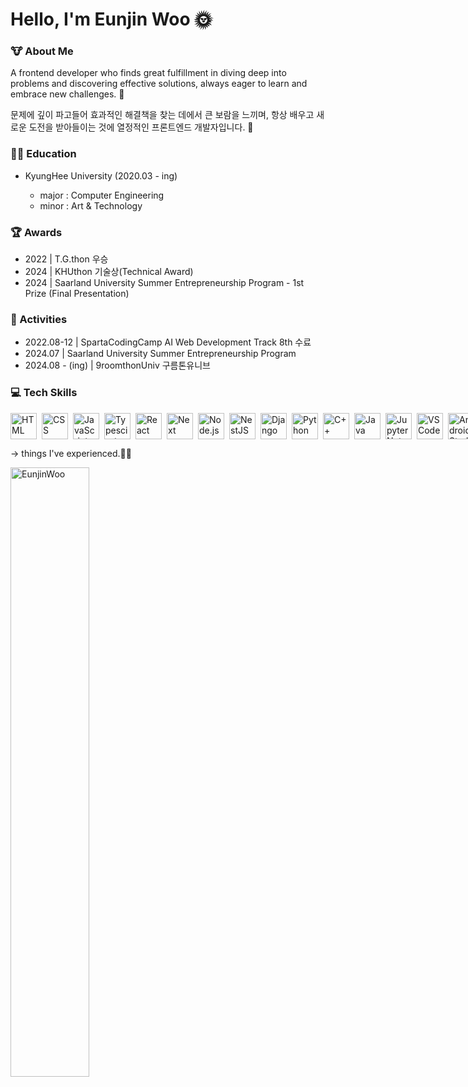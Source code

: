 <h1>Hello, I'm Eunjin Woo 🌞</h1>

<h3>🐮 About Me</h3>
<p>
  A frontend developer who finds great fulfillment in diving deep into problems 
  and discovering effective solutions, always eager to learn and embrace new challenges. 🙂
</p>
<p>
  문제에 깊이 파고들어 효과적인 해결책을 찾는 데에서 큰 보람을 느끼며, 
  항상 배우고 새로운 도전을 받아들이는 것에 열정적인 프론트엔드 개발자입니다. 🙂
</p>


<h3>👩‍🏫 Education</h3>
      <ul>
        <li>KyungHee University (2020.03 - ing)</li>
        <ul>
          <li>major : Computer Engineering</li>
          <li>minor : Art & Technology</li>
        </ul>
      </ul>


<h3>🏆 Awards</h3>
    <ul>
      <li>2022 | T.G.thon 우승</li>
      <li>2024 | KHUthon 기술상(Technical Award)</li>
      <li>2024 | Saarland University Summer Entrepreneurship Program - 1st Prize (Final Presentation)</li>
    </ul>


<h3>🤹 Activities</h3>
    <ul>
      <li>2022.08-12 | SpartaCodingCamp AI Web Development Track 8th 수료</li>
      <li>2024.07 | Saarland University Summer Entrepreneurship Program</li>
      <li>2024.08 - (ing) | 9roomthonUniv 구름톤유니브</li>
    </ul>


<h3>💻 Tech Skills</h3>
  <div style="display: flex; gap: 5px">
    <!-- HTML -->
    <a href="https://developer.mozilla.org/en-US/docs/Web/HTML" target="_blank"> 
      <img align="left" src="https://upload.wikimedia.org/wikipedia/commons/6/61/HTML5_logo_and_wordmark.svg" alt="HTML" height="42px"/> 
    </a>
    <!-- CSS -->
    <a href="https://developer.mozilla.org/en-US/docs/Web/CSS" target="_blank"> 
      <img align="left" src="https://upload.wikimedia.org/wikipedia/commons/d/d5/CSS3_logo_and_wordmark.svg" alt="CSS" height="42px"/> 
    </a>
    <!-- JavaScript -->
    <a href="https://developer.mozilla.org/en-US/docs/Web/JavaScript" target="_blank"> 
      <img align="left" src="https://upload.wikimedia.org/wikipedia/commons/6/6a/JavaScript-logo.png" alt="JavaScript" height="42px"/> 
    </a>
    <!-- TypeScript -->
    <a href="https://www.typescriptlang.org/" target="_blank"><img align="left" alt="Typescirpt" height ="42px" src="https://upload.wikimedia.org/wikipedia/commons/thumb/4/4c/Typescript_logo_2020.svg/2048px-Typescript_logo_2020.svg.png"></a>
    <!-- React -->
    <a href="https://react.dev/" target="_blank"> <img align="left" src="https://upload.wikimedia.org/wikipedia/commons/thumb/a/a7/React-icon.svg/2300px-React-icon.svg.png" alt="React" height="42px"/> </a> 
    <!-- Next.js -->
    <a href="https://nextjs.org/" target="_blank"> <img align="left" src="https://www.datocms-assets.com/98835/1684410508-image-7.png" alt="Next" height="42px"/> </a> 
    <!-- Node.js -->
    <a href="https://nodejs.org" target="_blank"><img align="left" alt="Node.js" height ="42px" src="https://cdn-icons-png.flaticon.com/512/5968/5968322.png"></a>
    <!-- nestJS -->
    <a href="https://nestjs.com/" target="_blank"> 
  <img align="left" src="https://docs.nestjs.com/assets/logo-small.svg" alt="NestJS" height="42px"/> 
</a>
    <!-- Django -->
    <a href="https://www.djangoproject.com/" target="_blank"> <img align="left" src="https://static-00.iconduck.com/assets.00/django-icon-1606x2048-lwmw1z73.png" alt="Django" height="42px"/> </a> 
    <!-- Python -->
    <a href="https://www.python.org" target="_blank"><img align="left" alt="Python" height ="42px" src="https://upload.wikimedia.org/wikipedia/commons/thumb/c/c3/Python-logo-notext.svg/1869px-Python-logo-notext.svg.png"></a>
    <!-- C++ -->
    <a href="https://en.cppreference.com/w/" target="_blank"> 
      <img align="left" src="https://upload.wikimedia.org/wikipedia/commons/1/18/ISO_C%2B%2B_Logo.svg" alt="C++" height="42px"/> 
    </a>
    <!-- Java -->
    <a href="https://www.java.com/" target="_blank"> 
      <img align="left" src="https://upload.wikimedia.org/wikipedia/en/3/30/Java_programming_language_logo.svg" alt="Java" height="42px"/> 
    </a>
    <!-- Jupyter Notebook -->
    <a href="https://jupyter.org/" target="_blank"> 
  <img align="left" src="https://www.vectorlogo.zone/logos/jupyter/jupyter-icon.svg" alt="Jupyter Notebook" height="42px"/> 
</a>
    <!-- VSCode -->
    <a href="https://code.visualstudio.com/" target="_blank"> 
      <img align="left" src="https://upload.wikimedia.org/wikipedia/commons/9/9a/Visual_Studio_Code_1.35_icon.svg" alt="VS Code" height="42px"/> 
    </a>
    <!-- Android Studio -->
    <a href="https://developer.android.com/studio" target="_blank"> 
  <img align="left" src="https://upload.wikimedia.org/wikipedia/commons/9/92/Android_Studio_Trademark.svg" alt="Android Studio" height="42px"/> 
</a>
    <!-- Figma -->
    <a href="https://www.figma.com/" target="_blank"> <img src="https://raw.githubusercontent.com/rahul-jha98/github_readme_icons/main/language_and_tools/square/figma/figma.svg" alt="figma" height='42px'/> </a>
    <!-- Visual Studio -->
    <a href="https://visualstudio.microsoft.com/" target="_blank"> 
      <img align="left" src="https://upload.wikimedia.org/wikipedia/commons/5/59/Visual_Studio_Icon_2019.svg" alt="Visual Studio" height="42px"/> 
      <!-- MongoDB -->
    <a href="https://www.mongodb.com/" target="_blank"> 
  <img align="left" src="https://www.svgrepo.com/show/331488/mongodb.svg" alt="MongoDB" height="42px"/> 
</a>
    <!-- MySQL -->
    <a href="https://www.mysql.com/" target="_blank"> 
      <img align="left" src="https://www.mysql.com/common/logos/logo-mysql-170x115.png" alt="MySQL" height="42px"/> 
    </a>
    <!-- SQLite -->
    <a href="https://www.sqlite.org/" target="_blank"> 
      <img align="left" src="https://upload.wikimedia.org/wikipedia/commons/3/38/SQLite370.svg" alt="SQLite" height="42px"/> 
    </a>
    </a>
    <!-- GraphQL -->
    <a href="https://graphql.org/" target="_blank"> <img align="left" src="https://upload.wikimedia.org/wikipedia/commons/thumb/1/17/GraphQL_Logo.svg/1200px-GraphQL_Logo.svg.png" alt="GraphQL" height="42px"/> </a> 
    <!-- Docker -->
    <a href="https://www.docker.com/" target="_blank"><img align="left" alt="Docker" height ="42px" src="https://static-00.iconduck.com/assets.00/docker-icon-icon-2048x1479-cres2he9.png"></a>
    <!-- Kubernetes -->
    <a href="https://kubernetes.io/" target="_blank"><img align="left" alt="Kubernetes" height ="42px" src="https://upload.wikimedia.org/wikipedia/commons/thumb/3/39/Kubernetes_logo_without_workmark.svg/2109px-Kubernetes_logo_without_workmark.svg.png"></a>
    <!-- AWS -->
    <a href="https://aws.amazon.com/?nc2=h_lg" target="_blank"><img align="left" alt="AWS" height ="42px" src="https://upload.wikimedia.org/wikipedia/commons/thumb/5/5c/AWS_Simple_Icons_AWS_Cloud.svg/2560px-AWS_Simple_Icons_AWS_Cloud.svg.png"></a>
    <!-- Linux -->
    <a href="https://www.linux.org/" target="_blank"><img align="left" alt="Linux" height ="42px" src="https://cdn.freebiesupply.com/logos/large/2x/linux-tux-2-logo-png-transparent.png"></a>
    <!-- Tensorflow -->
    <a href="https://www.tensorflow.org" target="_blank"> <img align="left" src="https://avatars.githubusercontent.com/u/15658638?s=280&v=4" alt="tensorflow" height="42px"/> </a> 
  </div>
<p> -> things I've experienced.🧍‍♀️ </p>


<img src="https://github-readme-stats.vercel.app/api?username=EunjinWoo&show_icons=true&locale=en" alt="EunjinWoo" style="width: 50%;" />

